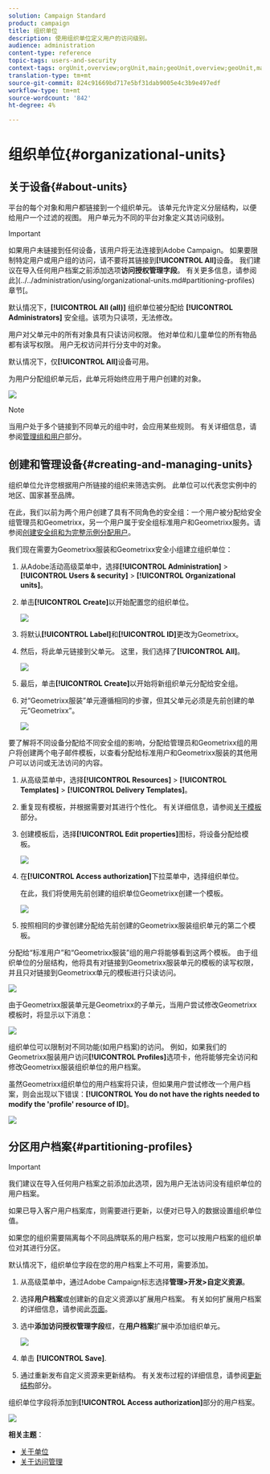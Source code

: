 ```yaml
---
solution: Campaign Standard
product: campaign
title: 组织单位
description: 使用组织单位定义用户的访问级别。
audience: administration
content-type: reference
topic-tags: users-and-security
context-tags: orgUnit,overview;orgUnit,main;geoUnit,overview;geoUnit,main
translation-type: tm+mt
source-git-commit: 824c91669bd717e5bf31dab9005e4c3b9e497edf
workflow-type: tm+mt
source-wordcount: '842'
ht-degree: 4%

---
```



# 组织单位{#organizational-units}

## 关于设备{#about-units}

平台的每个对象和用户都链接到一个组织单元。 该单元允许定义分层结构，以便给用户一个过滤的视图。 用户单元为不同的平台对象定义其访问级别。

>[!IMPORTANT]
>
>如果用户未链接到任何设备，该用户将无法连接到Adobe Campaign。 如果要限制特定用户或用户组的访问，请不要将其链接到&#x200B;**[!UICONTROL All]**&#x200B;设备。 我们建议在导入任何用户档案之前添加选项&#x200B;**访问授权管理字段**。 有关更多信息，请参阅此](../../administration/using/organizational-units.md#partitioning-profiles)章节[。
>
>默认情况下，**[!UICONTROL All (all)]** 组织单位被分配给 **[!UICONTROL Administrators]** 安全组。该项为只读项，无法修改。

用户对父单元中的所有对象具有只读访问权限。 他对单位和儿童单位的所有物品都有读写权限。 用户无权访问并行分支中的对象。

默认情况下，仅&#x200B;**[!UICONTROL All]**&#x200B;设备可用。

为用户分配组织单元后，此单元将始终应用于用户创建的对象。

![](assets/user_management_2.png)

>[!NOTE]
>
>当用户处于多个链接到不同单元的组中时，会应用某些规则。 有关详细信息，请参阅[管理组和用户](../../administration/using/managing-groups-and-users.md)部分。

## 创建和管理设备{#creating-and-managing-units}

组织单位允许您根据用户所链接的组织来筛选实例。 此单位可以代表您实例中的地区、国家甚至品牌。

在此，我们以前为两个用户创建了具有不同角色的安全组：一个用户被分配给安全组管理员和Geometrixx，另一个用户属于安全组标准用户和Geometrixx服务。请参阅[创建安全组和为完整示例分配用户](../../administration/using/managing-groups-and-users.md#creating-a-security-group-and-assigning-users)。

我们现在需要为Geometrixx服装和Geometrixx安全小组建立组织单位：

1. 从Adobe活动高级菜单中，选择&#x200B;**[!UICONTROL Administration]** > **[!UICONTROL Users & security]** > **[!UICONTROL Organizational units]**。
1. 单击&#x200B;**[!UICONTROL Create]**&#x200B;以开始配置您的组织单位。

   ![](assets/manage_units_1.png)

1. 将默认&#x200B;**[!UICONTROL Label]**&#x200B;和&#x200B;**[!UICONTROL ID]**&#x200B;更改为Geometrixx。
1. 然后，将此单元链接到父单元。 这里，我们选择了&#x200B;**[!UICONTROL All]**。

   ![](assets/manage_units_2.png)

1. 最后，单击&#x200B;**[!UICONTROL Create]**&#x200B;以开始将新组织单元分配给安全组。
1. 对“Geometrixx服装”单元遵循相同的步骤，但其父单元必须是先前创建的单元“Geometrixx”。

   ![](assets/manage_units_3.png)

要了解将不同设备分配给不同安全组的影响，分配给管理员和Geometrixx组的用户将创建两个电子邮件模板，以查看分配给标准用户和Geometrixx服装的其他用户可以访问或无法访问的内容。

1. 从高级菜单中，选择&#x200B;**[!UICONTROL Resources]** > **[!UICONTROL Templates]** > **[!UICONTROL Delivery Templates]**。
1. 重复现有模板，并根据需要对其进行个性化。 有关详细信息，请参阅[关于模板](../../start/using/marketing-activity-templates.md)部分。
1. 创建模板后，选择&#x200B;**[!UICONTROL Edit properties]**&#x200B;图标，将设备分配给模板。

   ![](assets/manage_units_6.png)

1. 在&#x200B;**[!UICONTROL Access authorization]**&#x200B;下拉菜单中，选择组织单位。

   在此，我们将使用先前创建的组织单位Geometrixx创建一个模板。

   ![](assets/manage_units_5.png)

1. 按照相同的步骤创建分配给先前创建的Geometrixx服装组织单元的第二个模板。

分配给“标准用户”和“Geometrixx服装”组的用户将能够看到这两个模板。 由于组织单位的分层结构，他将具有对链接到Geometrixx服装单元的模板的读写权限，并且只对链接到Geometrixx单元的模板进行只读访问。

![](assets/manage_units_7.png)

由于Geometrixx服装单元是Geometrixx的子单元，当用户尝试修改Geometrixx模板时，将显示以下消息：

![](assets/manage_units_8.png)

组织单位可以限制对不同功能(如用户档案)的访问。 例如，如果我们的Geometrixx服装用户访问&#x200B;**[!UICONTROL Profiles]**&#x200B;选项卡，他将能够完全访问和修改Geometrixx服装组织单位的用户档案。

虽然Geometrixx组织单位的用户档案将只读，但如果用户尝试修改一个用户档案，则会出现以下错误：**[!UICONTROL You do not have the rights needed to modify the 'profile' resource of ID]**。

![](assets/manage_units_10.png)

## 分区用户档案{#partitioning-profiles}

>[!IMPORTANT]
>
>我们建议在导入任何用户档案之前添加此选项，因为用户无法访问没有组织单位的用户档案。
>
>如果已导入客户用户档案库，则需要进行更新，以便对已导入的数据设置组织单位值。

如果您的组织需要隔离每个不同品牌联系的用户档案，您可以按用户档案的组织单位对其进行分区。

默认情况下，组织单位字段在您的用户档案上不可用，需要添加。

1. 从高级菜单中，通过Adobe Campaign标志选择&#x200B;**管理>开发>自定义资源**。
1. 选择&#x200B;**用户档案**&#x200B;或创建新的自定义资源以扩展用户档案。 有关如何扩展用户档案的详细信息，请参阅此[页面](../../developing/using/extending-the-profile-resource-with-a-new-field.md#step-1--extend-the-profile-resource)。
1. 选中&#x200B;**添加访问授权管理字段**&#x200B;框，在&#x200B;**用户档案**&#x200B;扩展中添加组织单元。

   ![](assets/user_management_9.png)

1. 单击 **[!UICONTROL Save]**.
1. 通过重新发布自定义资源来更新结构。 有关发布过程的详细信息，请参阅[更新结构](../../developing/using/updating-the-database-structure.md)部分。

组织单位字段将添加到&#x200B;**[!UICONTROL Access authorization]**&#x200B;部分的用户档案。

![](assets/user_management_10.png)

**相关主题**：

* [关于单位](../../administration/using/organizational-units.md#about-units)
* [关于访问管理](../../administration/using/about-access-management.md)

